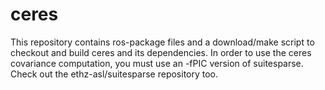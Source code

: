 ceres
=====

This repository contains ros-package files and a download/make script to checkout and build ceres and its dependencies.
In order to use the ceres covariance computation, you must use an -fPIC version of suitesparse. Check out the ethz-asl/suitesparse repository too.
